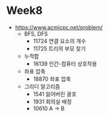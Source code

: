 # Week8
- https://www.acmicpc.net/problem/
  - BFS, DFS
    - 11724 연결 요소의 개수
    - 11725 트리의 부모 찾기
  - 누적합
    - 16139 인간-컴퓨터 상호작용
  - 좌표 압축
    - 18870 좌표 압축
  - 그리디 알고리즘
    - 1541 잃어버린 괄호
    - 1931 회의실 배정
    - 10610 A -> B